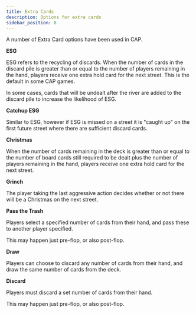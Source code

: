 ```yaml
---
title: Extra Cards
description: Options for extra cards
sidebar_position: 8
---
```


A number of Extra Card options have been used in CAP.

**ESG**

ESG refers to the recycling of discards. When the number of cards in the
discard pile is greater than or equal to the number of players remaining
in the hand, players receive one extra hold card for the next street.
This is the default in some CAP games.

In some cases, cards that will be undealt after the river are added to
the discard pile to increase the likelihood of ESG.

**Catchup ESG**

Similar to ESG, however if ESG is missed on a street it is "caught up"
on the first future street where there are sufficient discard cards.

**Christmas**

When the number of cards remaining in the deck is greater than or equal
to the number of board cards still required to be dealt plus the number
of players remaining in the hand, players receive one extra hold card
for the next street.

**Grinch**

The player taking the last aggressive action decides whether or not
there will be a Christmas on the next street.

**Pass the Trash**

Players select a specified number of cards from their hand, and pass
these to another player specified.

This may happen just pre-flop, or also post-flop.

**Draw**

Players can choose to discard any number of cards from their hand, and
draw the same number of cards from the deck.

**Discard**

Players must discard a set number of cards from their hand.

This may happen just pre-flop, or also post-flop.